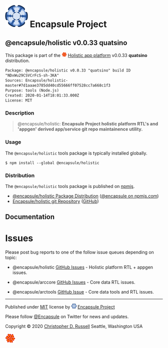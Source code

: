 # [![Encapsule Project](ASSETS/blue-burst-encapsule.io-icon-72x72.png "Encapsule Project")](https://encapsule.io) Encapsule Project

## @encapsule/holistic v0.0.33 quatsino

This package is part of the  [![@encapsule/holistic](ASSETS/encapsule-holistic-16x16.png "@encapsule/holistic")](https://github.com/Encapsule/holistic) [Holistic app platform](https://encapsule.io/docs/holistic) v0.0.33 **quatsino** distribution.

```
Package: @encapsule/holistic v0.0.33 "quatsino" build ID "NDxWu29CSVCrFcS-sh-3KA"
Sources: Encapsule/holistic-master#7d1aaae3785dd40cd55666ff07528cc7a668c1f3
Purpose: tools (Node.js)
Created: 2020-01-14T18:01:33.000Z
License: MIT
```

### Description

> @encapsule/holistic: **Encapsule Project holistic platform RTL's and 'appgen' derived app/service git repo maintainence utility.**

### Usage

The `@encapsule/holistic` tools package is typically installed globally.

```
$ npm install --global @encapsule/holistic
```

### Distribution

The `@encapsule/holistic` tools package is published on [npmjs](https://npmjs.com).

- [@encapsule/holistic Package Distribution](https://npmjs.com/package/@encapsule/holistic/v/0.0.33) ([@encapsule on npmjs.com](https://www.npmjs.com/org/encapsule))
- [Encapsule/holistic git Repository](https://github.com/Encapsule/holistic) ([GitHub](https://github.com/Encapsule))

## Documentation

# Issues

Please post bug reports to one of the follow issue queues depending on topic:

- @encapsule/holistic [GitHub Issues](https://github.com/Encapsule/holistic/issues) - Holistic platform RTL + appgen issues.

- @encapsule/arccore [GitHub Issues](https://github.com/Encapsule/ARCcore/issues) - Core data RTL issues.

- @encapsule/arctools [GitHub Issue](https://github.com/Encapsule/ARCtools/issues) - Core data tools and RTL issues.

<hr>

Published under [MIT](LICENSE) license by [![Encapsule Project GitHub](ASSETS/blue-burst-encapsule.io-icon-16x16.png "Encapsule Project GitHub")](https://github.com/encapsule) [Encapsule Project](https://encapsule.io)

Please follow [@Encapsule](https://twitter.com/encapsule) on Twitter for news and updates.

Copyright &copy; 2020 [Christopher D. Russell](https://github.com/ChrisRus) Seattle, Washington USA

[![encapsule/holistic](ASSETS/encapsule-holistic-32x32.png "@encapsule/holistic")](https://encapsule.io/docs/holistic)